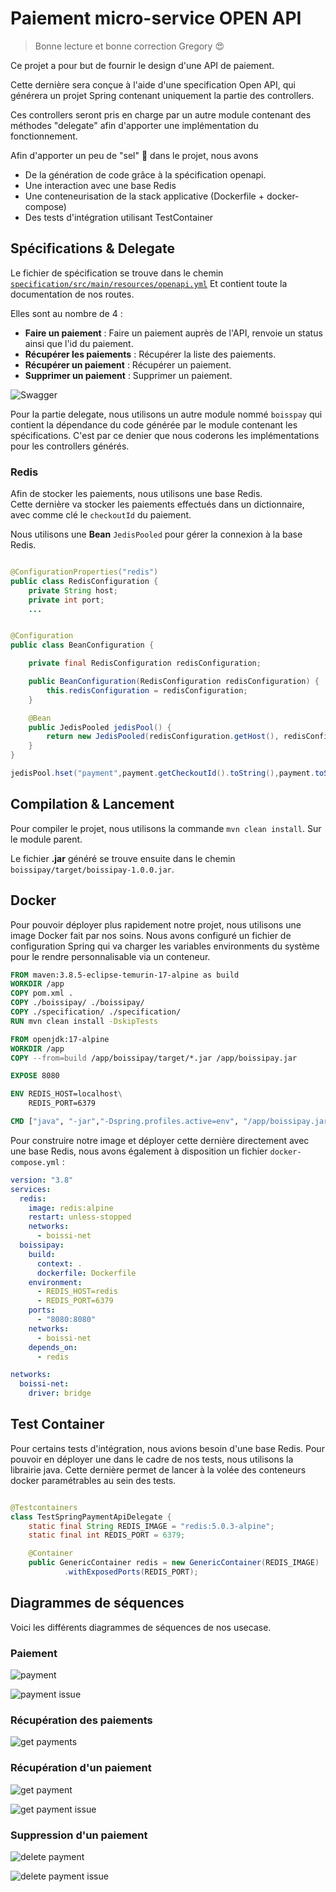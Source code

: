 # Paiement micro-service OPEN API

> Bonne lecture et bonne correction Gregory 😍

Ce projet a pour but de fournir le design d'une API de paiement.

Cette dernière sera conçue à l'aide d'une specification Open API, qui générera un projet Spring
contenant uniquement la partie des controllers.

Ces controllers seront pris en charge par un autre module contenant des méthodes "delegate" afin d'apporter
une implémentation du fonctionnement.

Afin d'apporter un peu de "sel" 🧂 dans le projet, nous avons

- De la génération de code grâce à la spécification openapi.
- Une interaction avec une base Redis
- Une conteneurisation de la stack applicative (Dockerfile + docker-compose)
- Des tests d'intégration utilisant TestContainer

## Spécifications & Delegate

Le fichier de spécification se trouve dans le
chemin [`specification/src/main/resources/openapi.yml`](specification/src/main/resources/openapi.yml)
Et contient toute la documentation de nos routes.

Elles sont au nombre de 4 :

- **Faire un paiement** : Faire un paiement auprès de l'API, renvoie un status ainsi que l'id du paiement.
- **Récupérer les paiements** : Récupérer la liste des paiements.
- **Récupérer un paiement** : Récupérer un paiement.
- **Supprimer un paiement** : Supprimer un paiement.

![Swagger](.README_images/460c791a.png)

Pour la partie delegate, nous utilisons un autre module nommé `boisspay` qui contient la dépendance
du code générée par le module contenant les spécifications. C'est par ce denier que nous coderons les implémentations
pour les controllers générés.

### Redis

Afin de stocker les paiements, nous utilisons une base Redis.<br>
Cette dernière va stocker les paiements effectués dans un dictionnaire, avec comme clé le `checkoutId` du paiement.

Nous utilisons une **Bean** `JedisPooled` pour gérer la connexion à la base Redis.

```java

@ConfigurationProperties("redis")
public class RedisConfiguration {
    private String host;
    private int port;
    ...
```

```java

@Configuration
public class BeanConfiguration {

    private final RedisConfiguration redisConfiguration;

    public BeanConfiguration(RedisConfiguration redisConfiguration) {
        this.redisConfiguration = redisConfiguration;
    }

    @Bean
    public JedisPooled jedisPool() {
        return new JedisPooled(redisConfiguration.getHost(), redisConfiguration.getPort());
    }
}
```

```java
jedisPool.hset("payment",payment.getCheckoutId().toString(),payment.toString());
```

## Compilation & Lancement

Pour compiler le projet, nous utilisons la commande `mvn clean install`. Sur le module parent.

Le fichier **.jar** généré se trouve ensuite dans le chemin `boissipay/target/boissipay-1.0.0.jar`.

## Docker

Pour pouvoir déployer plus rapidement notre projet, nous utilisons une image Docker fait par nos soins. Nous avons
configuré un fichier de configuration Spring qui va charger les variables environments du système pour le rendre
personnalisable via un conteneur.

```dockerfile
FROM maven:3.8.5-eclipse-temurin-17-alpine as build
WORKDIR /app
COPY pom.xml .
COPY ./boissipay/ ./boissipay/
COPY ./specification/ ./specification/
RUN mvn clean install -DskipTests

FROM openjdk:17-alpine
WORKDIR /app
COPY --from=build /app/boissipay/target/*.jar /app/boissipay.jar

EXPOSE 8080

ENV REDIS_HOST=localhost\
    REDIS_PORT=6379

CMD ["java", "-jar","-Dspring.profiles.active=env", "/app/boissipay.jar"]
```

Pour construire notre image et déployer cette dernière directement avec une base Redis, nous avons également à
disposition un fichier `docker-compose.yml` :

```yaml
version: "3.8"
services:
  redis:
    image: redis:alpine
    restart: unless-stopped
    networks:
      - boissi-net
  boissipay:
    build:
      context: .
      dockerfile: Dockerfile
    environment:
      - REDIS_HOST=redis
      - REDIS_PORT=6379
    ports:
      - "8080:8080"
    networks:
      - boissi-net
    depends_on:
      - redis

networks:
  boissi-net:
    driver: bridge
```

## Test Container

Pour certains tests d'intégration, nous avions besoin d'une base Redis. Pour pouvoir en déployer une dans le cadre de
nos tests, nous utilisons la librairie java. Cette dernière permet de lancer à la volée des conteneurs docker
paramétrables au sein des tests.

```java

@Testcontainers
class TestSpringPaymentApiDelegate {
    static final String REDIS_IMAGE = "redis:5.0.3-alpine";
    static final int REDIS_PORT = 6379;

    @Container
    public GenericContainer redis = new GenericContainer(REDIS_IMAGE)
            .withExposedPorts(REDIS_PORT);
```

## Diagrammes de séquences

Voici les différents diagrammes de séquences de nos usecase.

### Paiement

![payment](uml/Payment-Payment_system_regular_usecase.png)

![payment issue](uml/PaymentIssue-Payment_system_retry_issue_usecase.png)

### Récupération des paiements

![get payments](uml/GetPayments-Payment_system_get_payments.png)

### Récupération d'un paiement

![get payment](uml/GetPayment-Payment_system_get_payment.png)

![get payment issue](uml/GetPaymentNotFound-Payment_system_get_payment_issue_not_found.png)

### Suppression d'un paiement

![delete payment](uml/DeletePayment-Payment_system_delete_payment.png)

![delete payment issue](uml/DeletePaymentNotFound-Payment_system_delete_payment_issue_not_found.png)